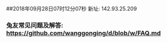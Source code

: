 ##2018年09月28日07时12分07秒 新址: 142.93.25.209
### 兔友常见问题及解答: https://github.com/wanggonging/d/blob/w/FAQ.md
